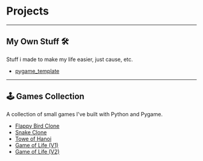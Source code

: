 # Projects

---

## My Own Stuff 🛠️
Stuff i made to make my life easier, just cause, etc.

- [pygame_template](https://github.com/FINN-2005/pygame_template)

---

## 🕹️ Games Collection
A collection of small games I've built with Python and Pygame.

- [Flappy Bird Clone](https://github.com/FINN-2005/Flappy-Bird-Clone)
- [Snake Clone](https://github.com/FINN-2005/Snake-Clone)
- [Towe of Hanoi](https://github.com/FINN-2005/Tower-Of-Hanoi-Clone)  
- [Game of Life (V1)](https://github.com/FINN-2005/Game-Of-Life-V1)
- [Game of Life (V2)](https://github.com/FINN-2005/Game-Of-Life-V2)
